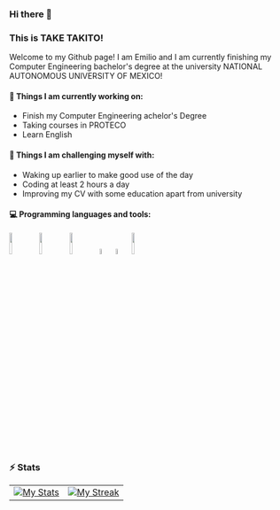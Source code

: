 ### Hi there 👋 
### This is TAKE TAKITO!

Welcome to my Github page! I am Emilio and I am currently finishing my Computer Engineering bachelor's degree at the university NATIONAL AUTONOMOUS UNIVERSITY OF MEXICO!  

#### 🌱 Things I am currently working on: 
- Finish my Computer Engineering achelor's Degree  
- Taking courses in PROTECO 
- Learn English
#### :muscle: Things I am challenging myself with:
- Waking up earlier to make good use of the day
- Coding at least 2 hours a day
- Improving my CV with some education apart from university

#### :computer: Programming languages and tools: 
<p>
<code><img width="10%" src="https://www.vectorlogo.zone/logos/java/java-ar21.svg"></code>
<code><img width="10%" src="https://www.vectorlogo.zone/logos/python/python-ar21.svg"></code>
<code><img width="10%" src="https://www.vectorlogo.zone/logos/git-scm/git-scm-ar21.svg"></code>
<code><img width="5%" src="https://cdn.worldvectorlogo.com/logos/c-1.svg"></code>
<code><img width="5%" src="https://cdn.worldvectorlogo.com/logos/c.svg"></code>
<code><img width="10%" src="https://cdn.worldvectorlogo.com/logos/bash-1.svg"></code>
<script src="https://platform.linkedin.com/badges/js/profile.js" async defer type="text/javascript"></script>
</p>

### ⚡️ Stats
<table style="border:none;margin:0 auto">
  <tr style="border:none;">
    <td style="border:none;"><a target="_blank" href="https://github.com/anuraghazra/github-readme-stats"><img src="https://github-readme-stats.vercel.app/api?username=Pan-Pann&include_all_commits=true&count_private=true&show_icons=true&theme=dracula&text_color=8b8b8b&bg_color=0000&hide_border=true&custom_title=Pan-Pann%20Github%20Stats" alt="My Stats"/></a></td>
    <td style="border:none;"><a target="_blank" href="https://github.com/DenverCoder1/github-readme-streak-stats"><img src="https://github-readme-streak-stats.herokuapp.com?user=Pan-Pann&theme=dracula&dates=8b8b8b&background=0000&hide_border=true" alt="My Streak"/></a></td>
  </tr>
</table>
<br>
